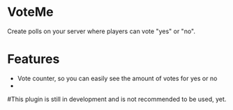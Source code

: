 # VoteMe
Create polls on your server where players can vote "yes" or "no".

# Features
- Vote counter, so you can easily see the amount of votes for yes or no
- 

#This plugin is still in development and is not recommended to be used, yet.
